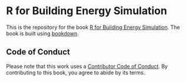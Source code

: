 # R for Building Energy Simulation

This is the repository for the book [R for Building Energy Simulation](http://r4bes.com). The book is built using [bookdown](https://github.com/rstudio/bookdown).


## Code of Conduct

Please note that this work uses a [Contributor Code of Conduct](https://contributor-covenant.org/version/2/0/CODE_OF_CONDUCT.html). By contributing to this book, you agree to abide by its terms.